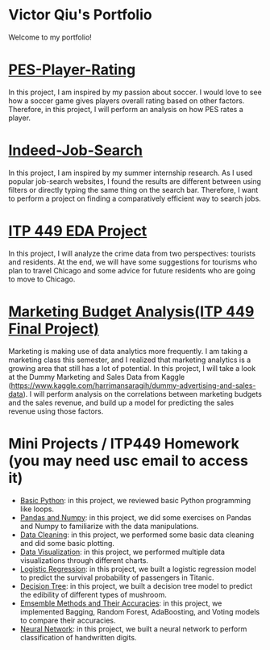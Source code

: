 # Victor Qiu's Portfolio
Welcome to my portfolio! 


# [PES-Player-Rating](https://github.com/victorqqqqq/pes-player-rating)
In this project, I am inspired by my passion about soccer. I would love to see how a soccer game gives players overall rating based on 
other factors. Therefore, in this project, I will perform an analysis on how PES rates a player.

# [Indeed-Job-Search](https://github.com/victorqqqqq/indeed-job-search)
In this project, I am inspired by my summer internship research. As I used popular job-search websites, I found the results are different
between using filters or directly typing the same thing on the search bar. Therefore, I want to perform a project on finding a comparatively
efficient way to search jobs.

# [ITP 449 EDA Project](https://github.com/victorqqqqq/ITP449_EDA)
In this project, I will analyze the crime data from two perspectives: tourists and residents. At the end, we will have some suggestions for 
tourisms who plan to travel Chicago and some advice for future residents who are going to move to Chicago.

# [Marketing Budget Analysis(ITP 449 Final Project)](https://github.com/victorqqqqq/Marketing-Budget-Analysis)
Marketing is making use of data analytics more frequently. I am taking a marketing class this semester, and I realized that marketing analytics is a growing area that still has a lot of potential. In this project, I will take a look at the Dummy Marketing and Sales Data from Kaggle (https://www.kaggle.com/harrimansaragih/dummy-advertising-and-sales-data).
I will perform analysis on the correlations between marketing budgets and the sales revenue, and build up a model for predicting the sales revenue using those factors.


# Mini Projects / ITP449 Homework (you may need usc email to access it)
* [Basic Python](https://github.com/victorqqqqq/Basic-Python): in this project, we reviewed basic Python programming like loops.
* [Pandas and Numpy](https://github.com/victorqqqqq/Pandas-and-Numpy): in this project, we did some exercises on Pandas and Numpy to familiarize with the data manipulations.
* [Data Cleaning](https://github.com/victorqqqqq/Data-Cleaning): in this project, we performed some basic data  cleaning and did some basic plotting.
* [Data Visualization](https://github.com/victorqqqqq/Data-Visualization): in this project, we performed multiple data visualizations through different charts.
* [Logistic Regression](https://github.com/victorqqqqq/Logistic-Regression): in this project, we built a logistic regression model to predict the survival probability of passengers in Titanic.
* [Decision Tree](https://github.com/victorqqqqq/Decision-Tree): in this project, we built a decision tree model to predict the edibility of different types of mushroom. 
* [Emsemble Methods and Their Accuracies](https://github.com/victorqqqqq/Ensemble-Methods-Accuarcies): in this project, we implemented Bagging, Random Forest, AdaBoosting, and Voting models to compare their accuracies.
* [Neural Network](https://github.com/victorqqqqq/Neural-Network): in this project, we built a neural network to perform classification of handwritten digits.
